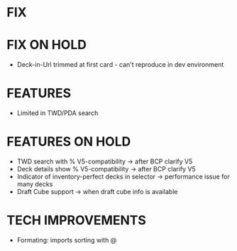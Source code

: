 # FIX

# FIX ON HOLD
- Deck-in-Url trimmed at first card - can't reproduce in dev environment

# FEATURES
- Limited in TWD/PDA search

# FEATURES ON HOLD
- TWD search with % V5-compatibility -> after BCP clarify V5
- Deck details show % V5-compatibility -> after BCP clarify V5
- Indicator of inventory-perfect decks in selector -> performance issue for many decks
- Draft Cube support -> when draft cube info is available

# TECH IMPROVEMENTS
- Formating: imports sorting with @
